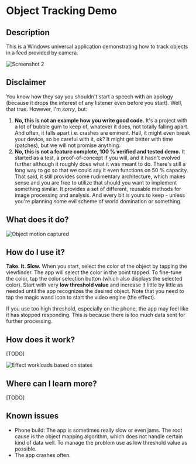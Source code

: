 # Object Tracking Demo #

## Description ##

This is a Windows universal application demonstrating how to track objects in a
feed provided by camera.

![Screenshot 2](https://raw.githubusercontent.com/tompaana/object-tracking-demo/master/Doc/OTDScreenshot3Small.png)

## Disclaimer ##

You know how they say you shouldn't start a speech with an apology (because it
drops the interest of any listener even before you start). Well, that true.
However, I'm *sorry*, but:

1. **No, this is not an example how you write good code.** It's a project with a
   lot of bubble gum to keep of, whatever it does, not totally falling apart.
   And often, it falls apart i.e. crashes are eminent. Hell, it might even break
   your device, so be careful with it, ok? It might get better with time
   (patches), but we will not promise anything.
2. **No, this is not a feature complete, 100 % verified and tested demo.** It
   started as a test, a proof-of-concept if you will, and it hasn't evolved
   further although it roughly does what it was meant to do. There's still a
   long way to go so that we could say it even functions on 50 % capacity.
   That said, it still provides some rudimentary architecture, which makes
   sense and you are free to utilize that should you want to implement something
   similar. It provides a set of different, reusable methods for image
   processing and analysis. And every bit is yours to keep - unless you're
   planning some evil scheme of world domination or something.

## What does it do? ##

![Object motion captured](https://raw.githubusercontent.com/tompaana/object-tracking-demo/master/Doc/ObjectMotionCapturedScaled.png)

## How do I use it? ##

**Take. It. Slow.** When you start, select the color of the object by tapping
the viewfinder. The app will select the color in the point tapped. To fine-tune
the color, tap the color selection button (which also displays the selected
color). Start with very **low threshold value** and increase it little by little
as needed until the app recognizes the desired object. Note that you need to
tap the magic wand icon to start the video engine (the effect).

If you use too high threshold, especially on the phone, the app may feel like
it has stopped responding. This is because there is too much data sent for
further processing.

## How does it work? ##

[TODO]

![Effect workloads based on states](https://raw.githubusercontent.com/tompaana/object-tracking-demo/master/Doc/EffectWorkloadsBasedOnState.png)

## Where can I learn more? ##

[TODO]

## Known issues ##

* Phone build: The app is sometimes really slow or even jams. The root cause is
  the object mapping algorithm, which does not handle certain kind of data well.
  To manage the problem use as low threshold value as possible.
* The app crashes often.
